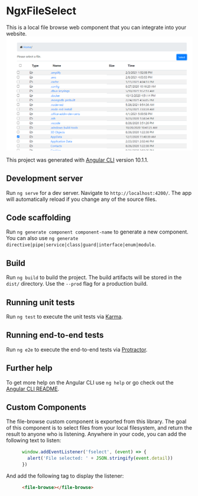 # NgxFileSelect

This is a local file browse web component that you can integrate into your website.  
<img src="./doc/FileBrowseComponent.png" width="600">

This project was generated with [Angular CLI](https://github.com/angular/angular-cli) version 10.1.1.

## Development server

Run `ng serve` for a dev server. Navigate to `http://localhost:4200/`. The app will automatically reload if you change any of the source files.

## Code scaffolding

Run `ng generate component component-name` to generate a new component. You can also use `ng generate directive|pipe|service|class|guard|interface|enum|module`.

## Build

Run `ng build` to build the project. The build artifacts will be stored in the `dist/` directory. Use the `--prod` flag for a production build.

## Running unit tests

Run `ng test` to execute the unit tests via [Karma](https://karma-runner.github.io).

## Running end-to-end tests

Run `ng e2e` to execute the end-to-end tests via [Protractor](http://www.protractortest.org/).

## Further help

To get more help on the Angular CLI use `ng help` or go check out the [Angular CLI README](https://github.com/angular/angular-cli/blob/master/README.md).


## Custom Components

The file-browse custom component is exported from this library.  The goal of this component is to select files from your local filesystem, and return the result to anyone who is listening.  Anywhere in your code, you can add the following text to listen:

```javascript
      window.addEventListener('fselect', (event) => { 
        alert('File selected: ' + JSON.stringify(event.detail))
      })
```
And add the following tag to display the listener:

```html
      <file-browse></file-browse>
```
